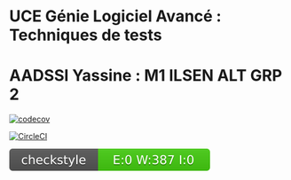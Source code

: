 # UCE Génie Logiciel Avancé : Techniques de tests
# AADSSI Yassine : M1 ILSEN ALT GRP 2

[![codecov](https://codecov.io/gh/Yassine-AADSSI/ceri-m1-techniques-de-test/branch/master/graph/badge.svg?token=53O5CE6VTC)](https://codecov.io/gh/Yassine-AADSSI/ceri-m1-techniques-de-test)

[![CircleCI](https://dl.circleci.com/status-badge/img/gh/Yassine-AADSSI/ceri-m1-techniques-de-test/tree/master.svg?style=svg)](https://dl.circleci.com/status-badge/redirect/gh/Yassine-AADSSI/ceri-m1-techniques-de-test/tree/master)

[![Checkstyle](https://github.com/Yassine-AADSSI/ceri-m1-techniques-de-test/blob/master/docs/badges/checkstyle-result.svg)](https://htmlpreview.github.io/?https://github.com/Yassine-AADSSI/ceri-m1-techniques-de-test/blob/master/docs/checkstyle/checkstyle.html)
